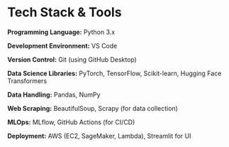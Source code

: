 # Tech Stack & Tools

**Programming Language:** Python 3.x

**Development Environment:** VS Code

**Version Control:** Git (using GitHub Desktop)

**Data Science Libraries:** PyTorch, TensorFlow, Scikit-learn, Hugging Face Transformers

**Data Handling:** Pandas, NumPy

**Web Scraping:** BeautifulSoup, Scrapy (for data collection)

**MLOps:** MLflow, GitHub Actions (for CI/CD)

**Deployment:** AWS (EC2, SageMaker, Lambda), Streamlit for UI
